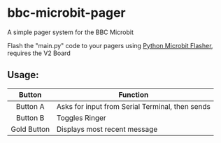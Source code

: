 # bbc-microbit-pager
A simple pager system for the BBC Microbit

Flash the "main.py" code to your pagers using [Python Microbit Flasher](python.microbit.org), requires the V2 Board


## Usage:

| Button | Function |
| :-----------: | ------------------------------------------ |
| Button A | Asks for input from Serial Terminal, then sends |
| Button B | Toggles Ringer |
| Gold Button | Displays most recent message |
